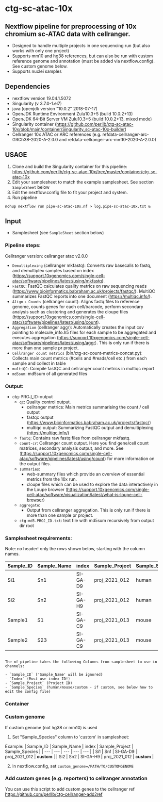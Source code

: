 # ctg-sc-atac-10x 
## Nextflow pipeline for preprocessing of 10x chromium sc-ATAC data with cellranger. 

- Designed to handle multiple projects in one sequencing run (but also works with only one project)
- Supports mm10 and hg38 references, but can also be run with custom reference genome and annotation (must be added via nextflow.config). See custom genome below.
- Supports nuclei samples

## Dependencies
- nextflow version 19.04.1.5072
- Singularity (v 3.7.0-1.el7)
- java (openjdk version "10.0.2" 2018-07-17)
- OpenJDK Runtime Environment Zulu10.3+5 (build 10.0.2+13)
- OpenJDK 64-Bit Server VM Zulu10.3+5 (build 10.0.2+13, mixed mode)
- Singularity container (https://github.com/perllb/ctg-sc-atac-10x/blob/main/container/Singularity_sc-atac-10x-builder)
- Cellranger 10x ATAC or ARC references (e.g. refdata-cellranger-arc-GRCh38-2020-A-2.0.0 and refdata-cellranger-arc-mm10-2020-A-2.0.0)

## USAGE

1. Clone and build the Singularity container for this pipeline: https://github.com/perllb/ctg-sc-atac-10x/tree/master/container/ctg-sc-atac-10x
2. Edit your samplesheet to match the example samplesheet. See section `SampleSheet` below
3. Edit the nextflow.config file to fit your project and system. 
4. Run pipeline 
```
nohup nextflow run pipe-sc-atac-10x.nf > log.pipe-sc-atac-10x.txt &
```

## Input

- Samplesheet (see `SampleSheet` section below)

### Pipeline steps:

Cellranger version: cellranger atac v2.0.0 

* `Demultiplexing` (cellranger mkfastq): Converts raw basecalls to fastq, and demultiplex samples based on index (https://support.10xgenomics.com/single-cell-atac/software/pipelines/latest/using/mkfastq).
* `FastQC`: FastQC calculates quality metrics on raw sequencing reads (https://www.bioinformatics.babraham.ac.uk/projects/fastqc/). MultiQC summarizes FastQC reports into one document (https://multiqc.info/).
* `Align` + `Counts` (cellranger count): Aligns fastq files to reference genome, counts genes for each cell/barcode, perform secondary analysis such as clustering and generates the cloupe files (https://support.10xgenomics.com/single-cell-atac/software/pipelines/latest/using/count).
* `Aggregation` (cellranger aggr): Automatically creates the input csv pointing to molecule_info.h5 files for each sample to be aggregated and executes aggregation (https://support.10xgenomics.com/single-cell-atac/software/pipelines/latest/using/aggr). This is only run if there is more than one sample pr project.
* `Cellranger count metrics` (bin/ctg-sc-count-metrics-concat.py): Collects main count metrics (#cells and #reads/cell etc.) from each sample and collect in table
* `multiQC`: Compile fastQC and cellranger count metrics in multiqc report
* `md5sum`: md5sum of all generated files


### Output:
* ctg-PROJ_ID-output
    * `qc`: Quality control output. 
        * cellranger metrics: Main metrics summarising the count / cell output 
        * fastqc output (https://www.bioinformatics.babraham.ac.uk/projects/fastqc/)
        * multiqc output: Summarizing FastQC output and demultiplexing (https://multiqc.info/)
    * `fastq`: Contains raw fastq files from cellranger mkfastq.
    * `count-cr`: Cellranger count output. Here you find gene/cell count matrices, secondary analysis output, and more. See (https://support.10xgenomics.com/single-cell-atac/software/pipelines/latest/using/count) for more information on the output files.
    * `summaries`: 
        * web-summary files which provide an overview of essential metrics from the 10x run. 
        * cloupe files which can be used to explore the data interactively in the Loupe browser (https://support.10xgenomics.com/single-cell-atac/software/visualization/latest/what-is-loupe-cell-browser)  
    * `aggregate`:
        * Output from cellranger aggregation. This is only run if there is more than one sample pr project.
    * `ctg-md5.PROJ_ID.txt`: text file with md5sum recursively from output dir root    


### Samplesheet requirements:

Note: no header! only the rows shown below, starting with the column names.

 | Sample_ID | Sample_Name | index | Sample_Project | Sample_Species | 
 | --- | --- | --- | --- | --- | 
 | Si1 | Sn1 | SI-GA-D9 | proj_2021_012 | human | 
 | Si2 | Sn2 | SI-GA-H9 | proj_2021_012 | human | 
 | Sample1 | S1 | SI-GA-C9 | proj_2021_013 | mouse | 
 | Sample2 | S23 | SI-GA-C9 | proj_2021_013 | mouse |

```

The nf-pipeline takes the following Columns from samplesheet to use in channels:

- `Sample_ID` ('Sample_Name' will be ignored)
- `Index` (Must use index ID!)
- `Sample_Project` (Project ID)
- `Sample_Species` (human/mouse/custom - if custom, see below how to edit the config file)

```


### Container


### Custom genome 

If custom genome (not hg38 or mm10) is used

1. Set "Sample_Species" column to 'custom' in samplesheet:

Example:
 | Sample_ID | Sample_Name | index | Sample_Project | Sample_Species | 
 | --- | --- | --- | --- | --- | 
 | Si1 | Sn1 | SI-GA-D9 | proj_2021_012 | **custom** | 
 | Si2 | Sn2 | SI-GA-H9 | proj_2021_012 | **custom** | 
 
 2. In nextflow.config, set 
 `custom_genome=/PATH/TO/CUSTOMGENOME`
 
### Add custom genes (e.g. reporters) to cellranger annotation

You can use this script to add custom genes to the cellranger ref
https://github.com/perllb/ctg-cellranger-add2ref
